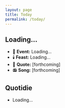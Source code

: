 ```yaml
---
layout: page
title: Today
permalink: /today/
---
```


<h2 id="current-date">Loading...</h2>
<ul>
  <li>📆 <strong>Event:</strong> <span id="daily-event">Loading...</span></li>
  <li>🕯️ <strong>Feast:</strong> <span id="feast-day">Loading...</span></li>
  <li>📝 <strong>Quote:</strong> [forthcoming]</li>
  <li>📻 <strong>Song:</strong> [forthcoming]</li>
</ul>
<h2>Quotidie</h2>
<ul id="quotidie-list">
  <li>Loading...</li>
</ul>

<script>
document.addEventListener('DOMContentLoaded', function() {
  const siteData = {{ site.data | jsonify }};
  
  function getPacificTime() {
    return new Date().toLocaleString("en-US", {timeZone: "America/Los_Angeles"});
  }

  function updateTimeElements() {
    const pacificTime = new Date(getPacificTime());
    
    document.getElementById('current-date').textContent = pacificTime.toLocaleString('en-US', { weekday: 'long', year: 'numeric', month: 'long', day: 'numeric' });
    
    const currentDate = pacificTime.toLocaleString('en-US', { month: '2-digit', day: '2-digit' }).replace('/', '-');
    const currentDay = pacificTime.toLocaleString('en-US', { weekday: 'long' }).toLowerCase();
    
    const event = siteData.daily_events.find(e => e.date === currentDate);
    document.getElementById('daily-event').innerHTML = event ? event.event : "No specific event today";
    
    const feast = siteData.feast_days.find(f => f.date === currentDate);
    document.getElementById('feast-day').innerHTML = feast ? feast.feast : "No feast day today";
    
    const quotidieList = document.getElementById('quotidie-list');
    quotidieList.innerHTML = '';
    siteData.quotidie[currentDay].forEach(task => {
      const li = document.createElement('li');
      li.innerHTML = task.task;
      quotidieList.appendChild(li);
    });

    console.log('Current Pacific Time:', pacificTime.toLocaleString());
    console.log('Lookup date for events and feasts:', currentDate);
    console.log('Current day for Quotidie:', currentDay);
  }

  updateTimeElements();
  setInterval(updateTimeElements, 60000);
});
</script>
